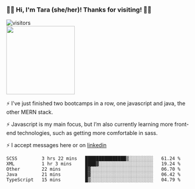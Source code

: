 ### 👋🏾 Hi, I'm Tara (she/her)! Thanks for visiting! 👋🏾
![visitors](https://visitor-badge.glitch.me/badge?page_id=qualmless)
<BR>
<img height="180em" src="https://github-readme-stats.vercel.app/api?username=qualmless&show_icons=true&hide_border=true&&count_private=true&include_all_commits=true" />

⚡️ I've just finished two bootcamps in a row, one javascript and java, the other MERN stack. 

⚡️ Javascript is my main focus, but I’m also currently learning more front-end technologies, such as getting more comfortable in sass. 

⚡️ I accept messages here or on <a href="https://www.linkedin.com/in/tarajdunmore/">linkedin</a>

<!--START_SECTION:waka-->
```text
SCSS         3 hrs 22 mins   ███████████████▒░░░░░░░░░   61.24 % 
XML          1 hr 3 mins     ████▓░░░░░░░░░░░░░░░░░░░░   19.24 % 
Other        22 mins         █▓░░░░░░░░░░░░░░░░░░░░░░░   06.70 % 
Java         21 mins         █▓░░░░░░░░░░░░░░░░░░░░░░░   06.42 % 
TypeScript   15 mins         █▒░░░░░░░░░░░░░░░░░░░░░░░   04.79 % 
```
<!--END_SECTION:waka-->

<!--
**qualmless/qualmless** is a ✨ _special_ ✨ repository because its `README.md` (this file) appears on your GitHub profile.

Here are some ideas to get you started:
- 🔭 I’m currently working on ...
- 👯 I’m looking to collaborate on ...
- 🤔 I’m looking for help with ...
- 💬 Ask me about ...
- 📫 How to reach me: ...
- ⚡ Fun fact: ...
-->
